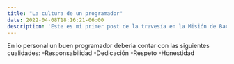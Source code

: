 ```yaml
---
title: "La cultura de un programador"
date: 2022-04-08T18:16:21-06:00
description: 'Este es mi primer post de la travesía en la Misión de Backend con Node JS de Launch X.'
---
```


En lo personal un buen programador deberia contar con las siguientes cualidades:
-Responsabilidad
-Dedicación
-Respeto
-Honestidad

